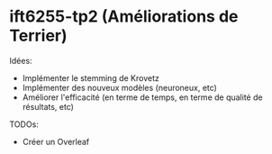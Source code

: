 # ift6255-tp2 (Améliorations de Terrier)

Idées:
- Implémenter le stemming de Krovetz
- Implémenter des nouveux modèles (neuroneux, etc)
- Améliorer l'efficacité (en terme de temps, en terme de qualité de résultats, etc)

TODOs:
- Créer un Overleaf
